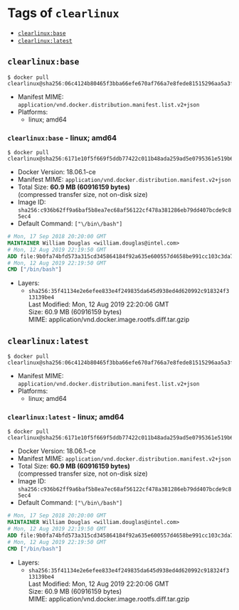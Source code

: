 <!-- THIS FILE IS GENERATED VIA './update-remote.sh' -->

# Tags of `clearlinux`

-	[`clearlinux:base`](#clearlinuxbase)
-	[`clearlinux:latest`](#clearlinuxlatest)

## `clearlinux:base`

```console
$ docker pull clearlinux@sha256:06c4124b80465f3bba66efe670af766a7e8fede81515296aa5a3f08ef1493643
```

-	Manifest MIME: `application/vnd.docker.distribution.manifest.list.v2+json`
-	Platforms:
	-	linux; amd64

### `clearlinux:base` - linux; amd64

```console
$ docker pull clearlinux@sha256:6171e10f5f669f5ddb77422c011b48ada259ad5e0795361e519b63187f933b06
```

-	Docker Version: 18.06.1-ce
-	Manifest MIME: `application/vnd.docker.distribution.manifest.v2+json`
-	Total Size: **60.9 MB (60916159 bytes)**  
	(compressed transfer size, not on-disk size)
-	Image ID: `sha256:c936b62ff9a6baf5b8ea7ec68af56122cf478a381286eb79dd407bcde9c85ec4`
-	Default Command: `["\/bin\/bash"]`

```dockerfile
# Mon, 17 Sep 2018 20:20:00 GMT
MAINTAINER William Douglas <william.douglas@intel.com>
# Mon, 12 Aug 2019 22:19:50 GMT
ADD file:9b0fa74bfd573a315cd345864184f92a635e600557d4658be991cc103c3da71f in / 
# Mon, 12 Aug 2019 22:19:50 GMT
CMD ["/bin/bash"]
```

-	Layers:
	-	`sha256:35f41134e2e6efee833e4f249835da645d938ed4d620992c918324f313139be4`  
		Last Modified: Mon, 12 Aug 2019 22:20:06 GMT  
		Size: 60.9 MB (60916159 bytes)  
		MIME: application/vnd.docker.image.rootfs.diff.tar.gzip

## `clearlinux:latest`

```console
$ docker pull clearlinux@sha256:06c4124b80465f3bba66efe670af766a7e8fede81515296aa5a3f08ef1493643
```

-	Manifest MIME: `application/vnd.docker.distribution.manifest.list.v2+json`
-	Platforms:
	-	linux; amd64

### `clearlinux:latest` - linux; amd64

```console
$ docker pull clearlinux@sha256:6171e10f5f669f5ddb77422c011b48ada259ad5e0795361e519b63187f933b06
```

-	Docker Version: 18.06.1-ce
-	Manifest MIME: `application/vnd.docker.distribution.manifest.v2+json`
-	Total Size: **60.9 MB (60916159 bytes)**  
	(compressed transfer size, not on-disk size)
-	Image ID: `sha256:c936b62ff9a6baf5b8ea7ec68af56122cf478a381286eb79dd407bcde9c85ec4`
-	Default Command: `["\/bin\/bash"]`

```dockerfile
# Mon, 17 Sep 2018 20:20:00 GMT
MAINTAINER William Douglas <william.douglas@intel.com>
# Mon, 12 Aug 2019 22:19:50 GMT
ADD file:9b0fa74bfd573a315cd345864184f92a635e600557d4658be991cc103c3da71f in / 
# Mon, 12 Aug 2019 22:19:50 GMT
CMD ["/bin/bash"]
```

-	Layers:
	-	`sha256:35f41134e2e6efee833e4f249835da645d938ed4d620992c918324f313139be4`  
		Last Modified: Mon, 12 Aug 2019 22:20:06 GMT  
		Size: 60.9 MB (60916159 bytes)  
		MIME: application/vnd.docker.image.rootfs.diff.tar.gzip
